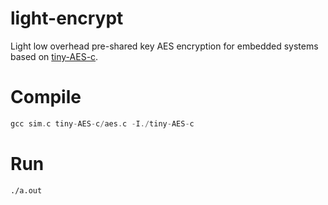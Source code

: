 # light-encrypt
Light low overhead pre-shared key AES encryption for embedded systems based on [tiny-AES-c](https://github.com/kokke/tiny-AES-c).

# Compile

```c
gcc sim.c tiny-AES-c/aes.c -I./tiny-AES-c
```

# Run

```bash
./a.out
```

